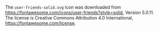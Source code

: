 The `user-friends-solid.svg` icon
was downloaded from
https://fontawesome.com/icons/user-friends?style=solid,
Version 5.0.11.
The license is
Creative Commons Attribution 4.0 International,
https://fontawesome.com/license.
